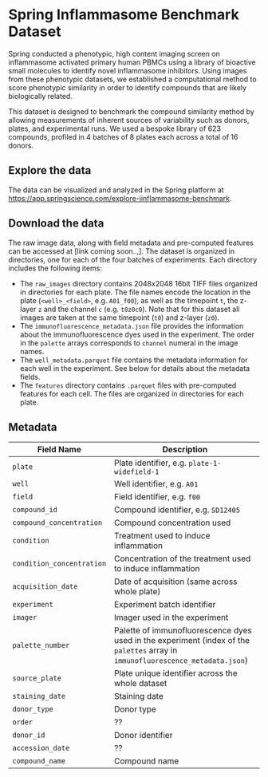 # Spring Inflammasome Benchmark Dataset

Spring conducted a phenotypic, high content imaging screen on inflammasome activated primary human PBMCs using a library of bioactive small molecules to identify novel inflammasome inhibitors. Using images from these phenotypic datasets, we established a computational method to score phenotypic similarity in order to identify compounds that are likely biologically related.

This dataset is designed to benchmark the compound similarity method by allowing measurements of inherent sources of variability such as donors, plates, and experimental runs. We used a bespoke library of 623 compounds, profiled in 4 batches of 8 plates each across a total of 16 donors.

## Explore the data

The data can be visualized and analyzed in the Spring platform at https://app.springscience.com/explore-iinflammasome-benchmark.

## Download the data

The raw image data, along with field metadata and pre-computed features can be accessed at [link coming soon..,].
The dataset is organized in directories, one for each of the four batches of experiments.
Each directory includes the following items:
- The `raw_images` directory contains 2048x2048 16bit TIFF files organized in directories for each plate. The file names encode the location in the plate (`<well>_<field>`, e.g. `A01_f00`), as well as the timepoint `t`, the z-layer `z` and the channel `c` (e.g. `t0z0c0`). Note that for this dataset all images are taken at the same timepoint (`t0`) and z-layer (`z0`).
- The `immunofluorescence_metadata.json` file provides the information about the immunofluorescence dyes used in the experiment. The order in the `palette` arrays corresponds to `channel` numeral in the image names.
- The `well_metadata.parquet` file contains the metadata information for each well in the experiment. See below for details about the metadata fields.
- The `features` directory contains `.parquet` files with pre-computed features for each cell. The files are organized in directories for each plate.

## Metadata

| Field Name | Description |
|-----------|------------|
| `plate` | Plate identifier, e.g. `plate-1-widefield-1` |
| `well` | Well identifier, e.g. `A01` |
| `field` | Field identifier, e.g. `f00` |
| `compound_id` | Compound identifier, e.g. `SD12405`|
| `compound_concentration` | Compound concentration used |
| `condition` | Treatment used to induce inflammation |
| `condition_concentration` | Concentration of the treatment used to induce inflammation |
| `acquisition_date` | Date of acquisition (same across whole plate) |
| `experiment` | Experiment batch identifier |
| `imager` | Imager used in the experiment |
| `palette_number` | Palette of immunofluorescence dyes used in the experiment (index of the `palettes` array in `immunofluorescence_metadata.json`)|
| `source_plate` | Plate unique identifier across the whole dataset |
| `staining_date` | Staining date |
| `donor_type` | Donor type |
| `order` | ?? |
| `donor_id` | Donor identifier |
| `accession_date` | ??|
| `compound_name` | Compound name |
